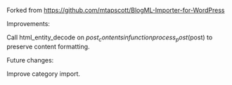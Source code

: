 Forked from https://github.com/mtapscott/BlogML-Importer-for-WordPress

Improvements:

Call html_entity_decode on $post_contents in function process_post($post) to preserve content formatting.

Future changes:

Improve category import.